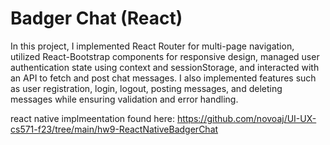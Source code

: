 # Badger Chat (React)

In this project, I implemented React Router for multi-page navigation, utilized React-Bootstrap components for responsive design, managed user authentication state using context and sessionStorage, and interacted with an API to fetch and post chat messages. I also implemented features such as user registration, login, logout, posting messages, and deleting messages while ensuring validation and error handling.

react native implmeentation found here: https://github.com/novoaj/UI-UX-cs571-f23/tree/main/hw9-ReactNativeBadgerChat

